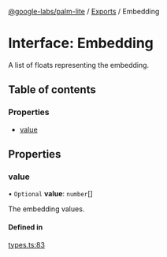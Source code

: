 [@google-labs/palm-lite](../README.md) / [Exports](../modules.md) / Embedding

# Interface: Embedding

A list of floats representing the embedding.

## Table of contents

### Properties

- [value](Embedding.md#value)

## Properties

### value

• `Optional` **value**: `number`[]

The embedding values.

#### Defined in

[types.ts:83](https://github.com/Chizobaonorh/labs-prototypes/blob/0d5a680/seeds/palm-lite/src/types.ts#L83)
